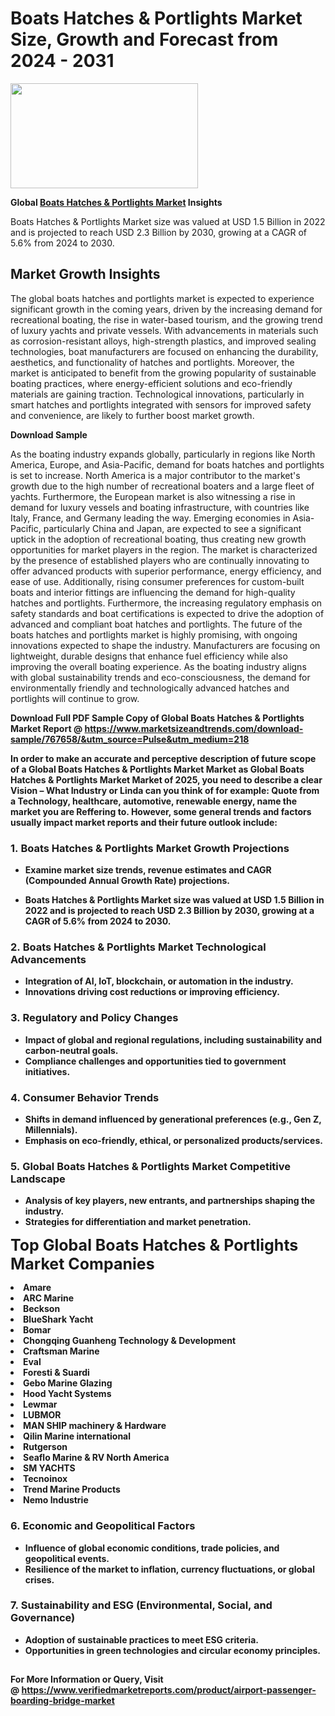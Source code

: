 <H1>Boats Hatches & Portlights Market Size, Growth and Forecast from 2024 - 2031</H1><img class="aligncenter size-medium wp-image-584254" src="https://thirdeyenews.in/wp-content/uploads/2024/09/Global-Market-Research-300x168.jpeg" alt="" width="300" height="168" /><p><strong>Global&nbsp;<a href="https://www.marketsizeandtrends.com/download-sample/767658/&amp;utm_source=Pulse&amp;utm_medium=218">Boats Hatches & Portlights Market</a> Insights</strong></p><p>Boats Hatches & Portlights Market size was valued at USD 1.5 Billion in 2022 and is projected to reach USD 2.3 Billion by 2030, growing at a CAGR of 5.6% from 2024 to 2030.</p><p><h2>Market Growth Insights</h2> <p>The global boats hatches and portlights market is expected to experience significant growth in the coming years, driven by the increasing demand for recreational boating, the rise in water-based tourism, and the growing trend of luxury yachts and private vessels. With advancements in materials such as corrosion-resistant alloys, high-strength plastics, and improved sealing technologies, boat manufacturers are focused on enhancing the durability, aesthetics, and functionality of hatches and portlights. Moreover, the market is anticipated to benefit from the growing popularity of sustainable boating practices, where energy-efficient solutions and eco-friendly materials are gaining traction. Technological innovations, particularly in smart hatches and portlights integrated with sensors for improved safety and convenience, are likely to further boost market growth.</p> <p><strong>Download Sample</strong></p> <p>As the boating industry expands globally, particularly in regions like North America, Europe, and Asia-Pacific, demand for boats hatches and portlights is set to increase. North America is a major contributor to the market's growth due to the high number of recreational boaters and a large fleet of yachts. Furthermore, the European market is also witnessing a rise in demand for luxury vessels and boating infrastructure, with countries like Italy, France, and Germany leading the way. Emerging economies in Asia-Pacific, particularly China and Japan, are expected to see a significant uptick in the adoption of recreational boating, thus creating new growth opportunities for market players in the region. The market is characterized by the presence of established players who are continually innovating to offer advanced products with superior performance, energy efficiency, and ease of use. Additionally, rising consumer preferences for custom-built boats and interior fittings are influencing the demand for high-quality hatches and portlights. Furthermore, the increasing regulatory emphasis on safety standards and boat certifications is expected to drive the adoption of advanced and compliant boat hatches and portlights. The future of the boats hatches and portlights market is highly promising, with ongoing innovations expected to shape the industry. Manufacturers are focusing on lightweight, durable designs that enhance fuel efficiency while also improving the overall boating experience. As the boating industry aligns with global sustainability trends and eco-consciousness, the demand for environmentally friendly and technologically advanced hatches and portlights will continue to grow. <p><strong></p><p><span class=""><strong>Download Full PDF Sample Copy of Global Boats Hatches & Portlights Market Report</strong> @ <a href="https://www.marketsizeandtrends.com/download-sample/767658/&amp;utm_source=Pulse&amp;utm_medium=218" target="_blank">https://www.marketsizeandtrends.com/download-sample/767658/&amp;utm_source=Pulse&amp;utm_medium=218</a></span></p><p>In order to make an accurate and perceptive description of future scope of a Global&nbsp;Boats Hatches & Portlights Market Market as Global&nbsp;Boats Hatches & Portlights Market Market of 2025, you need to describe a clear Vision &ndash; What Industry or Linda can you think of for example: Quote from a Technology, healthcare, automotive, renewable energy, name the market you are Reffering to. However, some general trends and factors usually impact market reports and their future outlook include:</p><h3>1.&nbsp;<strong>Boats Hatches & Portlights Market Growth Projections</strong></h3><ul><li>Examine market size trends, revenue estimates and CAGR (Compounded Annual Growth Rate) projections.</li><li><p>Boats Hatches & Portlights Market size was valued at USD 1.5 Billion in 2022 and is projected to reach USD 2.3 Billion by 2030, growing at a CAGR of 5.6% from 2024 to 2030.</p></li></ul><h3>2.&nbsp;<strong>Boats Hatches & Portlights Market Technological Advancements</strong></h3><ul><li>Integration of AI, IoT, blockchain, or automation in the industry.</li><li>Innovations driving cost reductions or improving efficiency.</li></ul><h3>3.&nbsp;<strong>Regulatory and Policy Changes</strong></h3><ul><li>Impact of global and regional regulations, including sustainability and carbon-neutral goals.</li><li>Compliance challenges and opportunities tied to government initiatives.</li></ul><h3>4.&nbsp;<strong>Consumer Behavior Trends</strong></h3><ul><li>Shifts in demand influenced by generational preferences (e.g., Gen Z, Millennials).</li><li>Emphasis on eco-friendly, ethical, or personalized products/services.</li></ul><h3>5.&nbsp;<strong>Global Boats Hatches & Portlights Market Competitive Landscape</strong></h3><ul><li>Analysis of key players, new entrants, and partnerships shaping the industry.</li><li>Strategies for differentiation and market penetration.</li></ul><p data-pm-slice="1 1 []"><span style="color: inherit; font-family: inherit; font-size: 25px;">Top Global Boats Hatches & Portlights Market Companies</span></p><div class="" data-test-id=""><p><li>Amare</li><li> ARC Marine</li><li> Beckson</li><li> BlueShark Yacht</li><li> Bomar</li><li> Chongqing Guanheng Technology & Development</li><li> Craftsman Marine</li><li> Eval</li><li> Foresti & Suardi</li><li> Gebo Marine Glazing</li><li> Hood Yacht Systems</li><li> Lewmar</li><li> LUBMOR</li><li> MAN SHIP machinery & Hardware</li><li> Qilin Marine international</li><li> Rutgerson</li><li> Seaflo Marine & RV North America</li><li> SM YACHTS</li><li> Tecnoinox</li><li> Trend Marine Products</li><li> Nemo Industrie</li></p></div><h3>6.&nbsp;<strong>Economic and Geopolitical Factors</strong></h3><ul><li>Influence of global economic conditions, trade policies, and geopolitical events.</li><li>Resilience of the market to inflation, currency fluctuations, or global crises.</li></ul><h3>7.&nbsp;<strong>Sustainability and ESG (Environmental, Social, and Governance)</strong></h3><ul><li>Adoption of sustainable practices to meet ESG criteria.</li><li>Opportunities in green technologies and circular economy principles.</li></ul><h2><strong style="font-size: 14px;">For More Information or Query, Visit @&nbsp;</strong><a style="background-color: #ffffff; font-size: 14px;" href="https://www.marketsizeandtrends.com/report/boats-hatches-portlights-market/" target="_blank">https://www.verifiedmarketreports.com/product/airport-passenger-boarding-bridge-market</a></h2>
